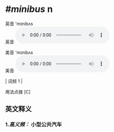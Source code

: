 # ***\#minibus*** n
英音 'mɪnibʌs  
英音
<audio src="./media/minibus-B.aac" controls="controls"></audio>

美音 'mɪnibʌs  
美音
<audio src="./media/minibus.aac" controls="controls"></audio>



| 词频 1 |  

用法点拨  [C]

英文释义
---
### 1.*高义频：* **小型公共汽车**  



